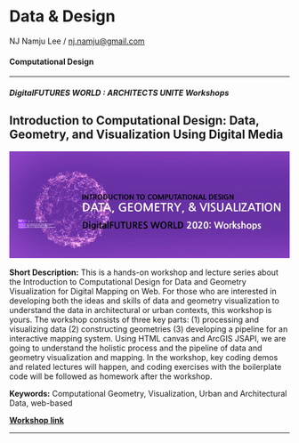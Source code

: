 # Data & Design
NJ Namju Lee / nj.namju@gmail.com
#### Computational Design



-----

##### DigitalFUTURES WORLD : ARCHITECTS UNITE Workshops
## Introduction to Computational Design: Data, Geometry, and Visualization Using Digital Media



![](\IntroductionToComputationalDesignDataGeometryVisualization\img\img.jpeg)

**Short Description:**
This is a hands-on workshop and lecture series about the Introduction to Computational Design for Data and Geometry Visualization for Digital Mapping on Web. For those who are interested in developing both the ideas and skills of data and geometry visualization to understand the data in architectural or urban contexts, this workshop is yours. The workshop consists of three key parts: (1) processing and visualizing data (2) constructing geometries (3) developing a pipeline for an interactive mapping system. Using HTML canvas and ArcGIS JSAPI, we are going to understand the holistic process and the pipeline of data and geometry visualization and mapping. In the workshop, key coding demos and related lectures will happen, and coding exercises with the boilerplate code will be followed as homework after the workshop.

**Keywords:**
Computational Geometry, Visualization, Urban and Architectural Data, web-based

**[Workshop link](\IntroductionToComputationalDesignDataGeometryVisualization\README.md)**

-----


